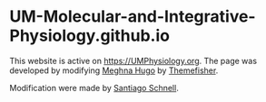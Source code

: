 # UM-Molecular-and-Integrative-Physiology.github.io

This website is active on https://UMPhysiology.org.  The page was developed by 
modifying [Meghna Hugo](https://themes.gohugo.io/meghna-hugo/) by 
[Themefisher](https://themefisher.com).

Modification were made by [Santiago Schnell](mailto:schnells@umich.edu).
